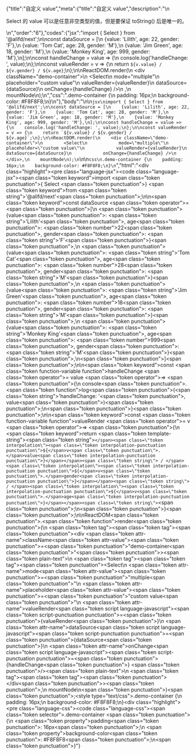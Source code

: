 {"title":"自定义 value","meta":{"title":"自定义 value","description":"\n<p>Select 的 value 可以是任意非空类型的值，但是要保证 toString() 后是唯一的。</p>\n","order":"6"},"codes":{"jsx":"import { Select } from '@alifd/next';\n\nconst dataSource = [\n    {value: 'Lilith', age: 22, gender: 'F'},\n    {value: 'Tom Cat', age: 28, gender: 'M'},\n    {value: 'Jim Green', age: 18, gender: 'M'},\n    {value: 'Monkey King', age: 999, gender: 'M'},\n];\n\nconst handleChange = value => {\n    console.log('handleChange: ', value);\n};\n\nconst valueRender = v => {\n    return `${v.value} / ${v.gender} / ${v.age}`;\n};\n\nReactDOM.render(\n    <div className=\"demo-container\">\n        <Select\n            mode=\"multiple\"\n            placeholder=\"custom value\"\n            valueRender={valueRender}\n            dataSource={dataSource}\n            onChange={handleChange} />\n    </div>,\n    mountNode\n);\n","css":".demo-container {\n    padding: 16px;\n    background-color: #F8F8F8;\n}\n"},"body":"\n\n````jsx\nimport { Select } from '@alifd/next';\n\nconst dataSource = [\n    {value: 'Lilith', age: 22, gender: 'F'},\n    {value: 'Tom Cat', age: 28, gender: 'M'},\n    {value: 'Jim Green', age: 18, gender: 'M'},\n    {value: 'Monkey King', age: 999, gender: 'M'},\n];\n\nconst handleChange = value => {\n    console.log('handleChange: ', value);\n};\n\nconst valueRender = v => {\n    return `${v.value} / ${v.gender} / ${v.age}`;\n};\n\nReactDOM.render(\n    <div className=\"demo-container\">\n        <Select\n            mode=\"multiple\"\n            placeholder=\"custom value\"\n            valueRender={valueRender}\n            dataSource={dataSource}\n            onChange={handleChange} />\n    </div>,\n    mountNode\n);\n````\n\n````css\n.demo-container {\n    padding: 16px;\n    background-color: #F8F8F8;\n}\n````","html":"<script>(function(){'use strict';\n\nvar _next = require('@alifd/next');\n\nvar dataSource = [{ value: 'Lilith', age: 22, gender: 'F' }, { value: 'Tom Cat', age: 28, gender: 'M' }, { value: 'Jim Green', age: 18, gender: 'M' }, { value: 'Monkey King', age: 999, gender: 'M' }];\n\nvar handleChange = function handleChange(value) {\n    console.log('handleChange: ', value);\n};\n\nvar valueRender = function valueRender(v) {\n    return v.value + ' / ' + v.gender + ' / ' + v.age;\n};\n\nReactDOM.render(React.createElement(\n    'div',\n    { className: 'demo-container' },\n    React.createElement(_next.Select, {\n        mode: 'multiple',\n        placeholder: 'custom value',\n        valueRender: valueRender,\n        dataSource: dataSource,\n        onChange: handleChange })\n), mountNode);})()</script><div class=\"highlight\"><pre class=\"language-jsx\"><code class=\"language-jsx\"><span class=\"token keyword\">import</span> <span class=\"token punctuation\">{</span> Select <span class=\"token punctuation\">}</span> <span class=\"token keyword\">from</span> <span class=\"token string\">'@alifd/next'</span><span class=\"token punctuation\">;</span>\n\n<span class=\"token keyword\">const</span> dataSource <span class=\"token operator\">=</span> <span class=\"token punctuation\">[</span>\n    <span class=\"token punctuation\">{</span>value<span class=\"token punctuation\">:</span> <span class=\"token string\">'Lilith'</span><span class=\"token punctuation\">,</span> age<span class=\"token punctuation\">:</span> <span class=\"token number\">22</span><span class=\"token punctuation\">,</span> gender<span class=\"token punctuation\">:</span> <span class=\"token string\">'F'</span><span class=\"token punctuation\">}</span><span class=\"token punctuation\">,</span>\n    <span class=\"token punctuation\">{</span>value<span class=\"token punctuation\">:</span> <span class=\"token string\">'Tom Cat'</span><span class=\"token punctuation\">,</span> age<span class=\"token punctuation\">:</span> <span class=\"token number\">28</span><span class=\"token punctuation\">,</span> gender<span class=\"token punctuation\">:</span> <span class=\"token string\">'M'</span><span class=\"token punctuation\">}</span><span class=\"token punctuation\">,</span>\n    <span class=\"token punctuation\">{</span>value<span class=\"token punctuation\">:</span> <span class=\"token string\">'Jim Green'</span><span class=\"token punctuation\">,</span> age<span class=\"token punctuation\">:</span> <span class=\"token number\">18</span><span class=\"token punctuation\">,</span> gender<span class=\"token punctuation\">:</span> <span class=\"token string\">'M'</span><span class=\"token punctuation\">}</span><span class=\"token punctuation\">,</span>\n    <span class=\"token punctuation\">{</span>value<span class=\"token punctuation\">:</span> <span class=\"token string\">'Monkey King'</span><span class=\"token punctuation\">,</span> age<span class=\"token punctuation\">:</span> <span class=\"token number\">999</span><span class=\"token punctuation\">,</span> gender<span class=\"token punctuation\">:</span> <span class=\"token string\">'M'</span><span class=\"token punctuation\">}</span><span class=\"token punctuation\">,</span>\n<span class=\"token punctuation\">]</span><span class=\"token punctuation\">;</span>\n\n<span class=\"token keyword\">const</span> <span class=\"token function-variable function\">handleChange</span> <span class=\"token operator\">=</span> value <span class=\"token operator\">=></span> <span class=\"token punctuation\">{</span>\n    console<span class=\"token punctuation\">.</span><span class=\"token function\">log</span><span class=\"token punctuation\">(</span><span class=\"token string\">'handleChange: '</span><span class=\"token punctuation\">,</span> value<span class=\"token punctuation\">)</span><span class=\"token punctuation\">;</span>\n<span class=\"token punctuation\">}</span><span class=\"token punctuation\">;</span>\n\n<span class=\"token keyword\">const</span> <span class=\"token function-variable function\">valueRender</span> <span class=\"token operator\">=</span> v <span class=\"token operator\">=></span> <span class=\"token punctuation\">{</span>\n    <span class=\"token keyword\">return</span> <span class=\"token template-string\"><span class=\"token string\">`</span><span class=\"token interpolation\"><span class=\"token interpolation-punctuation punctuation\">${</span>v<span class=\"token punctuation\">.</span>value<span class=\"token interpolation-punctuation punctuation\">}</span></span><span class=\"token string\"> / </span><span class=\"token interpolation\"><span class=\"token interpolation-punctuation punctuation\">${</span>v<span class=\"token punctuation\">.</span>gender<span class=\"token interpolation-punctuation punctuation\">}</span></span><span class=\"token string\"> / </span><span class=\"token interpolation\"><span class=\"token interpolation-punctuation punctuation\">${</span>v<span class=\"token punctuation\">.</span>age<span class=\"token interpolation-punctuation punctuation\">}</span></span><span class=\"token string\">`</span></span><span class=\"token punctuation\">;</span>\n<span class=\"token punctuation\">}</span><span class=\"token punctuation\">;</span>\n\nReactDOM<span class=\"token punctuation\">.</span><span class=\"token function\">render</span><span class=\"token punctuation\">(</span>\n    <span class=\"token tag\"><span class=\"token tag\"><span class=\"token punctuation\">&lt;</span>div</span> <span class=\"token attr-name\">className</span><span class=\"token attr-value\"><span class=\"token punctuation\">=</span><span class=\"token punctuation\">\"</span>demo-container<span class=\"token punctuation\">\"</span></span><span class=\"token punctuation\">></span></span><span class=\"token plain-text\">\n        </span><span class=\"token tag\"><span class=\"token tag\"><span class=\"token punctuation\">&lt;</span>Select</span>\n            <span class=\"token attr-name\">mode</span><span class=\"token attr-value\"><span class=\"token punctuation\">=</span><span class=\"token punctuation\">\"</span>multiple<span class=\"token punctuation\">\"</span></span>\n            <span class=\"token attr-name\">placeholder</span><span class=\"token attr-value\"><span class=\"token punctuation\">=</span><span class=\"token punctuation\">\"</span>custom value<span class=\"token punctuation\">\"</span></span>\n            <span class=\"token attr-name\">valueRender</span><span class=\"token script language-javascript\"><span class=\"token script-punctuation punctuation\">=</span><span class=\"token punctuation\">{</span>valueRender<span class=\"token punctuation\">}</span></span>\n            <span class=\"token attr-name\">dataSource</span><span class=\"token script language-javascript\"><span class=\"token script-punctuation punctuation\">=</span><span class=\"token punctuation\">{</span>dataSource<span class=\"token punctuation\">}</span></span>\n            <span class=\"token attr-name\">onChange</span><span class=\"token script language-javascript\"><span class=\"token script-punctuation punctuation\">=</span><span class=\"token punctuation\">{</span>handleChange<span class=\"token punctuation\">}</span></span> <span class=\"token punctuation\">/></span></span><span class=\"token plain-text\">\n    </span><span class=\"token tag\"><span class=\"token tag\"><span class=\"token punctuation\">&lt;/</span>div</span><span class=\"token punctuation\">></span></span><span class=\"token punctuation\">,</span>\n    mountNode\n<span class=\"token punctuation\">)</span><span class=\"token punctuation\">;</span></code></pre></div><style type=\"text/css\">.demo-container {\n    padding: 16px;\n    background-color: #F8F8F8;\n}</style><div class=\"highlight\"><pre class=\"language-css\"><code class=\"language-css\"><span class=\"token selector\">.demo-container</span> <span class=\"token punctuation\">{</span>\n    <span class=\"token property\">padding</span><span class=\"token punctuation\">:</span> 16px<span class=\"token punctuation\">;</span>\n    <span class=\"token property\">background-color</span><span class=\"token punctuation\">:</span> #F8F8F8<span class=\"token punctuation\">;</span>\n<span class=\"token punctuation\">}</span></code></pre></div>"}